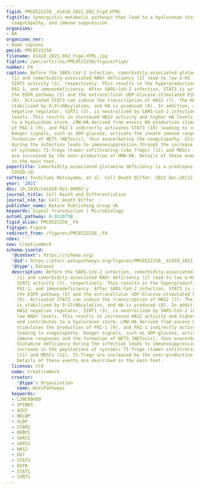 ```yaml
---
figid: PMC8522258__41418_2021_892_Fig4_HTML
figtitle: Synergistic metabolic pathways that lead to a hyaluronan storm, NETosis,
  coagulopathy, and immune suppression
organisms:
- NA
organisms_ner:
- Homo sapiens
pmcid: PMC8522258
filename: 41418_2021_892_Fig4_HTML.jpg
figlink: /pmc/articles/PMC8522258/figure/Fig4/
number: F4
caption: Before the SARS-CoV-2 infection, comorbidity-associated glutamine deficiency
  (1) and comorbidity-associated NAD+ deficiency (2) lead to low α-KG (4) and impaired
  SIRT1 activity (3), respectively. This results in the hyperproduction of HA and
  PAI-1, and immunodeficiency. After SARS-CoV-2 infection, STAT3 is activated through
  the EGFR pathway (5) and the extracellular UDP-Glucose-stimulated P2RY14 pathway
  (6). Activated STAT3 can induce the transcription of HAS2 (7). The HAS2 enzyme is
  stabilized by O-GlcNAcylation, and HA is produced (8). In addition, a critical HAS2
  negative regulator, SIRT1 (3), is neutralized by SARS-CoV-2 infection and low NAD+
  levels. This results in increased HAS2 activity and higher HA levels, and contributes
  to a hyaluronan storm. LMW-HA derived from excess HA production stimulates the production
  of PAI-1 (9), and PAI-1 indirectly activates STAT3 (10) leading to coagulopathy.
  Danger signals, such as UDP-glucose, activate the innate immune responses and the
  formation of NETS (NETosis), thus exacerbating the coagulopathy. Glutamine deficiency
  during the infection leads to immunosuppression through the increase in the populations
  of systemic TI-Tregs (tumor-infiltrating-like Tregs) (11) and MDSCs (12). TI-Tregs
  are increased by the over-production of HMW-HA. Details of these events are described
  in the main text.
papertitle: Comorbidity-associated glutamine deficiency is a predisposition to severe
  COVID-19.
reftext: Toshifumi Matsuyama, et al. Cell Death Differ. 2021 Dec;28(12):3199-3213.
year: '2021'
doi: 10.1038/s41418-021-00892-y
journal_title: Cell Death and Differentiation
journal_nlm_ta: Cell Death Differ
publisher_name: Nature Publishing Group UK
keywords: Signal transduction | Microbiology
automl_pathway: 0.9320738
figid_alias: PMC8522258__F4
figtype: Figure
redirect_from: /figures/PMC8522258__F4
ndex: ''
seo: CreativeWork
schema-jsonld:
  '@context': https://schema.org/
  '@id': https://pfocr.wikipathways.org/figures/PMC8522258__41418_2021_892_Fig4_HTML.html
  '@type': Dataset
  description: Before the SARS-CoV-2 infection, comorbidity-associated glutamine deficiency
    (1) and comorbidity-associated NAD+ deficiency (2) lead to low α-KG (4) and impaired
    SIRT1 activity (3), respectively. This results in the hyperproduction of HA and
    PAI-1, and immunodeficiency. After SARS-CoV-2 infection, STAT3 is activated through
    the EGFR pathway (5) and the extracellular UDP-Glucose-stimulated P2RY14 pathway
    (6). Activated STAT3 can induce the transcription of HAS2 (7). The HAS2 enzyme
    is stabilized by O-GlcNAcylation, and HA is produced (8). In addition, a critical
    HAS2 negative regulator, SIRT1 (3), is neutralized by SARS-CoV-2 infection and
    low NAD+ levels. This results in increased HAS2 activity and higher HA levels,
    and contributes to a hyaluronan storm. LMW-HA derived from excess HA production
    stimulates the production of PAI-1 (9), and PAI-1 indirectly activates STAT3 (10)
    leading to coagulopathy. Danger signals, such as UDP-glucose, activate the innate
    immune responses and the formation of NETS (NETosis), thus exacerbating the coagulopathy.
    Glutamine deficiency during the infection leads to immunosuppression through the
    increase in the populations of systemic TI-Tregs (tumor-infiltrating-like Tregs)
    (11) and MDSCs (12). TI-Tregs are increased by the over-production of HMW-HA.
    Details of these events are described in the main text.
  license: CC0
  name: CreativeWork
  creator:
    '@type': Organization
    name: WikiPathways
  keywords:
  - LINC00689
  - SPINK5
  - AZU1
  - HDLBP
  - SLBP
  - STAM2
  - HEBP1
  - SARS1
  - SARS2
  - HAS2
  - OGT
  - STAT3
  - EGFR
  - STAT1
  - SIRT1
---
```

